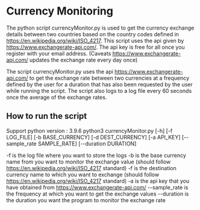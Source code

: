 # Currency Monitoring 

The python script currencyMonitor.py is used to get the currency exchange details between two countries based on the country codes 
defined in https://en.wikipedia.org/wiki/ISO_4217. This script uses the api given by https://www.exchangerate-api.com/. The api key is free for all once you
register with your email address.
(Caveats https://www.exchangerate-api.com/ updates the exchange rate every day once)

The script currencyMonitor.py uses the api https://www.exchangerate-api.com/ to get the exchange rate between two currencies at a frequency defined by 
the user for a duration that has also been requested by the user while running the script. The script also logs to a log file every 60 seconds
once the average of the exchange rates.

## How to run the script
Support python version : 3.9.6
python3 currencyMonitor.py [-h] [-f LOG_FILE] [-b BASE_CURRENCY] [-d DEST_CURRENCY] [-a API_KEY] [--sample_rate SAMPLE_RATE] [--duration DURATION]

-f is the log file where you want to store the logs
-b is the base currency name from you want to monitor the exchange value (should follow https://en.wikipedia.org/wiki/ISO_4217 standard)
-f is the destination currency name to which you want to exchange (should follow https://en.wikipedia.org/wiki/ISO_4217 standard)
-a is the api key that you have obtained from https://www.exchangerate-api.com/
--sample_rate is the frequency at which you want to get the exchange values
--duration is the duration you want the program to monitor the exchange rate